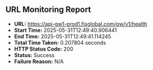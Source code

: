 ## URL Monitoring Report

- **URL:** https://api-gw1-prod1.fisglobal.com/gw/v1/health
- **Start Time:** 2025-05-31T12:49:40.906441
- **End Time:** 2025-05-31T12:49:41.114245
- **Total Time Taken:** 0.207804 seconds
- **HTTP Status Code:** 200
- **Status:** Success
- **Failure Reason:** N/A
